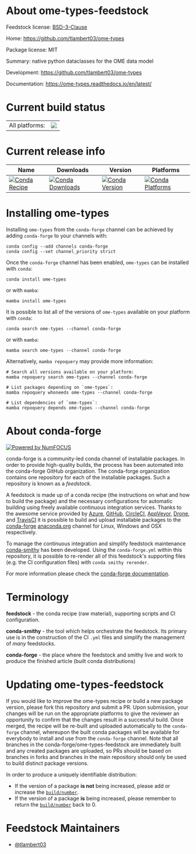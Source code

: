 About ome-types-feedstock
=========================

Feedstock license: [BSD-3-Clause](https://github.com/conda-forge/ome-types-feedstock/blob/main/LICENSE.txt)

Home: https://github.com/tlambert03/ome-types

Package license: MIT

Summary: native python dataclasses for the OME data model

Development: https://github.com/tlambert03/ome-types

Documentation: https://ome-types.readthedocs.io/en/latest/

Current build status
====================


<table><tr><td>All platforms:</td>
    <td>
      <a href="https://dev.azure.com/conda-forge/feedstock-builds/_build/latest?definitionId=13245&branchName=main">
        <img src="https://dev.azure.com/conda-forge/feedstock-builds/_apis/build/status/ome-types-feedstock?branchName=main">
      </a>
    </td>
  </tr>
</table>

Current release info
====================

| Name | Downloads | Version | Platforms |
| --- | --- | --- | --- |
| [![Conda Recipe](https://img.shields.io/badge/recipe-ome--types-green.svg)](https://anaconda.org/conda-forge/ome-types) | [![Conda Downloads](https://img.shields.io/conda/dn/conda-forge/ome-types.svg)](https://anaconda.org/conda-forge/ome-types) | [![Conda Version](https://img.shields.io/conda/vn/conda-forge/ome-types.svg)](https://anaconda.org/conda-forge/ome-types) | [![Conda Platforms](https://img.shields.io/conda/pn/conda-forge/ome-types.svg)](https://anaconda.org/conda-forge/ome-types) |

Installing ome-types
====================

Installing `ome-types` from the `conda-forge` channel can be achieved by adding `conda-forge` to your channels with:

```
conda config --add channels conda-forge
conda config --set channel_priority strict
```

Once the `conda-forge` channel has been enabled, `ome-types` can be installed with `conda`:

```
conda install ome-types
```

or with `mamba`:

```
mamba install ome-types
```

It is possible to list all of the versions of `ome-types` available on your platform with `conda`:

```
conda search ome-types --channel conda-forge
```

or with `mamba`:

```
mamba search ome-types --channel conda-forge
```

Alternatively, `mamba repoquery` may provide more information:

```
# Search all versions available on your platform:
mamba repoquery search ome-types --channel conda-forge

# List packages depending on `ome-types`:
mamba repoquery whoneeds ome-types --channel conda-forge

# List dependencies of `ome-types`:
mamba repoquery depends ome-types --channel conda-forge
```


About conda-forge
=================

[![Powered by
NumFOCUS](https://img.shields.io/badge/powered%20by-NumFOCUS-orange.svg?style=flat&colorA=E1523D&colorB=007D8A)](https://numfocus.org)

conda-forge is a community-led conda channel of installable packages.
In order to provide high-quality builds, the process has been automated into the
conda-forge GitHub organization. The conda-forge organization contains one repository
for each of the installable packages. Such a repository is known as a *feedstock*.

A feedstock is made up of a conda recipe (the instructions on what and how to build
the package) and the necessary configurations for automatic building using freely
available continuous integration services. Thanks to the awesome service provided by
[Azure](https://azure.microsoft.com/en-us/services/devops/), [GitHub](https://github.com/),
[CircleCI](https://circleci.com/), [AppVeyor](https://www.appveyor.com/),
[Drone](https://cloud.drone.io/welcome), and [TravisCI](https://travis-ci.com/)
it is possible to build and upload installable packages to the
[conda-forge](https://anaconda.org/conda-forge) [anaconda.org](https://anaconda.org/)
channel for Linux, Windows and OSX respectively.

To manage the continuous integration and simplify feedstock maintenance
[conda-smithy](https://github.com/conda-forge/conda-smithy) has been developed.
Using the ``conda-forge.yml`` within this repository, it is possible to re-render all of
this feedstock's supporting files (e.g. the CI configuration files) with ``conda smithy rerender``.

For more information please check the [conda-forge documentation](https://conda-forge.org/docs/).

Terminology
===========

**feedstock** - the conda recipe (raw material), supporting scripts and CI configuration.

**conda-smithy** - the tool which helps orchestrate the feedstock.
                   Its primary use is in the construction of the CI ``.yml`` files
                   and simplify the management of *many* feedstocks.

**conda-forge** - the place where the feedstock and smithy live and work to
                  produce the finished article (built conda distributions)


Updating ome-types-feedstock
============================

If you would like to improve the ome-types recipe or build a new
package version, please fork this repository and submit a PR. Upon submission,
your changes will be run on the appropriate platforms to give the reviewer an
opportunity to confirm that the changes result in a successful build. Once
merged, the recipe will be re-built and uploaded automatically to the
`conda-forge` channel, whereupon the built conda packages will be available for
everybody to install and use from the `conda-forge` channel.
Note that all branches in the conda-forge/ome-types-feedstock are
immediately built and any created packages are uploaded, so PRs should be based
on branches in forks and branches in the main repository should only be used to
build distinct package versions.

In order to produce a uniquely identifiable distribution:
 * If the version of a package **is not** being increased, please add or increase
   the [``build/number``](https://docs.conda.io/projects/conda-build/en/latest/resources/define-metadata.html#build-number-and-string).
 * If the version of a package **is** being increased, please remember to return
   the [``build/number``](https://docs.conda.io/projects/conda-build/en/latest/resources/define-metadata.html#build-number-and-string)
   back to 0.

Feedstock Maintainers
=====================

* [@tlambert03](https://github.com/tlambert03/)

